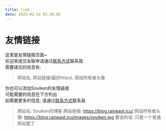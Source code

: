 ```yaml
---
title: link
date: 2023-01-14 02:38:56
---
```

# 友情链接
这里是友情链接页面~ \
欢迎来提交友联申请通过[联系方式](../about/#联系方式)联系我 \
需要递交的信息有: 
>网站名, 网站链接(最好https), 网站所有者头像

你也可以添加Souiken的友情链接 \
可能需要的信息在下方列出 \
如需要更多的信息, 请通过[联系方式](../about/#联系方式)联系我 
>网站名: Souiken的博客
>网站链接: https://blog.raineast.icu/
>网站所有者头像: https://blog.raineast.icu/images/souiken.jpg
>要说的话: 只是一个普通网站罢了
